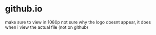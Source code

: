 # github.io
make sure to view in 1080p 
not sure why the logo doesnt appear, it does when i view the actual file (not on github)
